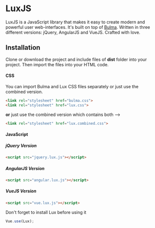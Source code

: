 # LuxJS
LuxJS is a JavaScript library that makes it easy to create modern and powerful user web-interfaces. It's built on top of [Bulma](https://github.com/jgthms/bulma). Written in three different versions: jQuery, AngularJS and VueJS. Crafted with love.

## Installation
Clone or download the project and include files of **dist** folder into your project. Then import the files into your HTML code.

#### CSS
You can import Bulma and Lux CSS files separately or just use the combined version.
````html
<link rel="stylesheet" href="bulma.css">
<link rel="stylesheet" href="lux.css">
````
**or** just use the combined version which contains both -->
````html
<link rel="stylesheet" href="lux.combined.css">
````

#### JavaScript
##### jQuery Version
````html
<script src="jquery.lux.js"></script>
````
 
##### AngularJS Version
````html
<script src="angular.lux.js"></script>
````

##### VueJS Version
````html
<script src="vue.lux.js"></script>
````
Don't forget to install Lux before using it
````javascript
Vue.use(Lux);
````